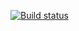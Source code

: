 [![Build status](https://ci.appveyor.com/api/projects/status/dy68hjct0dgfajqo?svg=true)](https://ci.appveyor.com/project/solarlime/ajs-homework-4-2)
